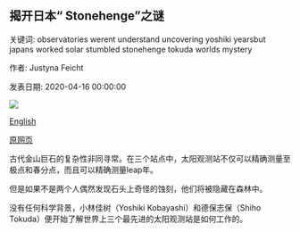 ## 揭开日本“ Stonehenge”之谜

关键词: observatories werent understand uncovering yoshiki yearsbut japans worked solar stumbled stonehenge tokuda worlds mystery

作者: Justyna Feicht

发表日期: 2020-04-16 00:00:00

![](https://ichef.bbci.co.uk/wwfeatures/live/624_351/images/live/p0/89/nb/p089nbc4.jpg)

[English](Uncovering%20the%20mystery%20of%20Japan%27s%20%27Stonehenge%27.md)

[原网页](https://www.bbc.com/future/article/20200416-uncovering-the-mystery-of-japans-stonehenge)

古代金山巨石的复杂性非同寻常。在三个站点中，太阳观测站不仅可以精确测量至极点和春分点，而且可以精确测量leap年。

但是如果不是两个人偶然发现石头上奇怪的蚀刻，他们将被隐藏在森林中。

没有任何科学背景，小林佳树（Yoshiki Kobayashi）和德保志保（Shiho Tokuda）便开始了解世界上三个最先进的太阳观测站是如何工作的。